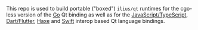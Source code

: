 This repo is used to build portable ("boxed") `ilius/qt` runtimes for the cgo-less version of the [Go](https://github.com/ilius/qt) Qt binding as well as for the [JavaScript/TypeScript](https://github.com/ilius/entry), [Dart/Flutter](https://github.com/ilius/flutter), [Haxe](https://github.com/ilius/haxe) and [Swift](https://github.com/ilius/swift) interop based Qt language bindings.
